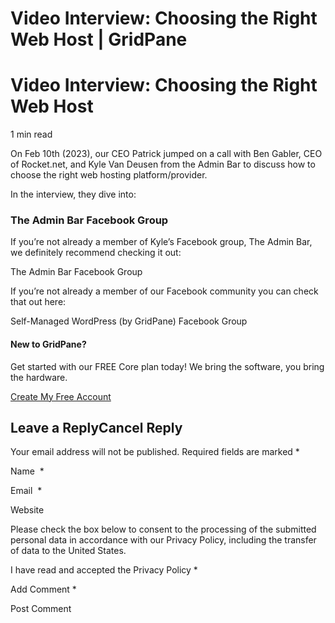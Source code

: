 # Video Interview: Choosing the Right Web Host | GridPane

# Video Interview: Choosing the Right Web Host

 

1 min read 

 

On Feb 10th (2023), our CEO Patrick jumped on a call with Ben Gabler, CEO of Rocket.net, and Kyle Van Deusen from the Admin Bar to discuss how to choose the right web hosting platform/provider.

In the interview, they dive into:

### The Admin Bar Facebook Group

If you’re not already a member of Kyle’s Facebook group, The Admin Bar, we definitely recommend checking it out:

The Admin Bar Facebook Group

If you’re not already a member of our Facebook community you can check that out here:

Self-Managed WordPress (by GridPane) Facebook Group

 

 

#### New to GridPane?

Get started with our FREE Core plan today! We bring the software, you bring the hardware.

[Create My Free Account](https://gridpane.com/checkout/?plan=core)

## Leave a ReplyCancel Reply

Your email address will not be published. Required fields are marked *

Name  *

Email  *

Website

Please check the box below to consent to the processing of the submitted personal data in accordance with our Privacy Policy, including the transfer of data to the United States.

I have read and accepted the Privacy Policy
		 *

Add Comment *

Post Comment

 

 